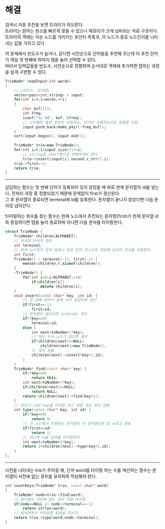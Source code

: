 # 해결 
검색시 자동 추천을 보면 트라이가 떠오른다.  
트라이는 원하는 원소를 빠르게 찾을 수 있으나 메모리가 크게 낭비되는 자료 구조이다.  
트라이의 객체는 자손 노드를 가리키는 포인터 목록과, 이 노드가 종료 노드인지를 나타내는 값을 가지고 있다.  

이 문제에서 빈도수가 높거나, 같다면 사전순으로 단어들을 추천해 주는데 이 추천 단어가 제일 첫 번째에 와야지 탭을 눌러 선택할 수 있다.  
따라서 입력값들을 빈도수, 사전순으로 정렬하여 순서대로 객체에 추가하면 탭하는 과정을 쉽게 구현할 수 있다.  
```c++
TrieNode* readInput(int words) 
{
    // <빈도수, 문자열>
    vector<pair<int,string> > input;
    for(int i=0;i<words;++i)
    {
        char buf[11];
        int freq;
        scanf("%s %d", buf, &freq);
        // 단어들의 출현 빈도의 내림차순, 단어의 오름차순으로 정렬할 것임
        input.push_back(make_pair(-freq,buf));
    }
    sort(input.begin(), input.end());
    
    TrieNode* trie=new TrieNode();
    for(int i=0;i<input.size();++i)
        // string을 char*형으로 변환하여야 한다.
        trie->insert(input[i].second.c_str(),i);
    trie->first=-1;
    return trie;
}
```
----------------------
삽입하는 함수는 첫 번째 단어가 등록되어 있지 않았을 때 바로 현재 문자열의 id를 넣는다. 전처리 과정 중 정렬되었기 때문에 문제없이 first가 갱신된다.  
그 후 문자열이 종료되면 terminal에 id를 등록한다. 문자열이 끝나지 않았다면 다음 문자로 넘어간다.  

타이핑하는 회수를 찾는 함수는 현재 노드에서 추천되는 문자열(first)가 현재 문자열 id와 동일하다면 탭을 눌러 종료하며 아니면 다음 문자를 타이핑한다.  
```c++
struct TrieNode {
    TrieNode* children[ALPHABET];
    // 완성된 단어의 번호
    int terminal;
    // 현재 노드까지 문자 입력시 추천 단어 리스트의 첫번째 단어의 번호를 저장한다.
    int first;
    TrieNode() : terminal(-1), first(-1) {
        memset(children,0,sizeof(children));
    }
    ~TrieNode() {
        for(int i=0;i<ALPHABET;++i)
            if(children[i])
                delete children[i];
    }
    void insert(const char* key, int id) {
        // 첫 번째 문자가 등록 되지 않았다면 갱신
        if(first==-1)
            first=id;
        // 문자열이 끝났다면 terminal 갱신
        if(*key==0)
            terminal=id;
        else {
            int next=toNumber(*key);
            // 해당 자식 노드가 없다면 생성
            if(children[next]==NULL)
                children[next]=new TrieNode();
            // 재귀 호출
            children[next]->insert(key+1,id);
        }
    }
    TrieNode* find(const char* key) {
        if(*key==0)
            return this;
        int next=toNumber(*key);
        if(children[next]==NULL)
            return NULL;
        return children[next]->find(key+1);
    }
    // 번호가 id인 key를 타이핑 하기 위한 최소 회수 반환
    int type(const char* key, int id) {
        if(*key==0)
            return 0;
        // 이 노드에서 추천되는 문자열이 이 문자열이면 탭 누르고 종료
        if(first==id)
            return 1;
        // 아니면 다음 문자를 타이핑한다.
        int next=toNumber(*key);
        return 1+children[next]->type(key+1,id);
    }
};
```
------------------------
사전을 나타내는 trie가 주어질 때, 단어 word를 타이핑 하는 수를 계산하는 함수는 문자열이 사전에 없는 경우를 유의하여 작성해야 한다.  
```c++
int countKeys(TrieNode* trie, const char* word)
{
    TrieNode* node=trie->find(word);
    // 문자열이 사전에 없는 경우 직접 타이핑
    if(node==NULL || node->terminal==-1)
        return strlen(word);
    // 탐색하면서 타이핑할 방법을 찾는다.  
    return trie->type(word,node->terminal);
}
```

